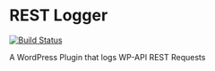 # REST Logger

[![Build Status](https://travis-ci.org/kjbenk/rest-logger.svg?branch=master)](https://travis-ci.org/kjbenk/rest-logger)

A WordPress Plugin that logs WP-API REST Requests

